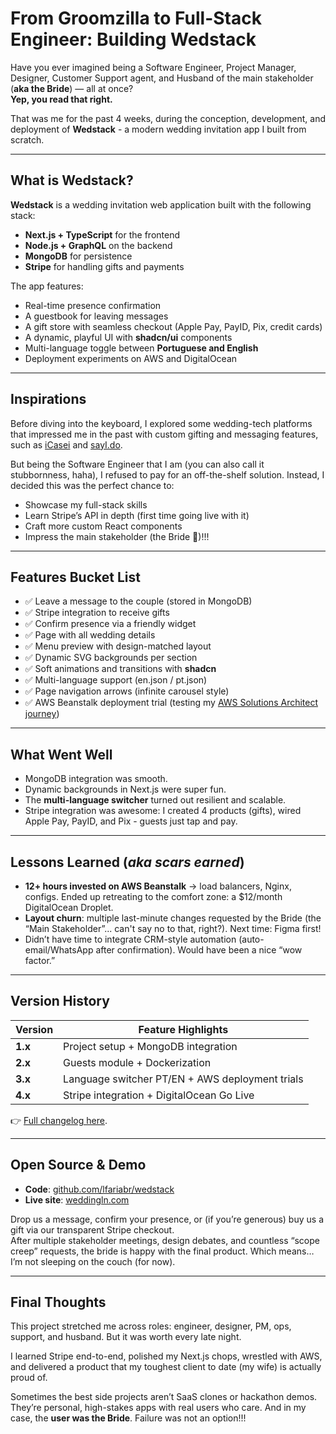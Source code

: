 # From Groomzilla to Full-Stack Engineer: Building Wedstack

Have you ever imagined being a Software Engineer, Project Manager, Designer, Customer Support agent, and Husband of the main stakeholder (**aka the Bride**) — all at once?  
**Yep, you read that right.**  

That was me for the past 4 weeks, during the conception, development, and deployment of **Wedstack** - a modern wedding invitation app I built from scratch.  

---

## What is Wedstack?  

**Wedstack** is a wedding invitation web application built with the following stack:  
- **Next.js + TypeScript** for the frontend  
- **Node.js + GraphQL** on the backend  
- **MongoDB** for persistence  
- **Stripe** for handling gifts and payments  

The app features:  
- Real-time presence confirmation  
- A guestbook for leaving messages  
- A gift store with seamless checkout (Apple Pay, PayID, Pix, credit cards)  
- A dynamic, playful UI with **shadcn/ui** components  
- Multi-language toggle between **Portuguese and English**  
- Deployment experiments on AWS and DigitalOcean  

---

## Inspirations  

Before diving into the keyboard, I explored some wedding-tech platforms that impressed me in the past with custom gifting and messaging features, such as [iCasei](https://www.icasei.com.br/) and [sayI.do](https://sayi.do/).  

But being the Software Engineer that I am (you can also call it stubbornness, haha), I refused to pay for an off-the-shelf solution.  Instead, I decided this was the perfect chance to:  
- Showcase my full-stack skills  
- Learn Stripe’s API in depth (first time going live with it)  
- Craft more custom React components  
- Impress the main stakeholder (the Bride 👰)!!!

---

## Features Bucket List  

- ✅ Leave a message to the couple (stored in MongoDB)  
- ✅ Stripe integration to receive gifts  
- ✅ Confirm presence via a friendly widget  
- ✅ Page with all wedding details  
- ✅ Menu preview with design-matched layout  
- ✅ Dynamic SVG backgrounds per section  
- ✅ Soft animations and transitions with **shadcn**  
- ✅ Multi-language support (en.json / pt.json)  
- ✅ Page navigation arrows (infinite carousel style)  
- ✅ AWS Beanstalk deployment trial (testing my [AWS Solutions Architect journey](https://dev.to/lfariaus/scaling-fastier-my-aws-solutions-architect-journey-with-forage-challenge-30j8))  

---

## What Went Well  

- MongoDB integration was smooth.  
- Dynamic backgrounds in Next.js were super fun.  
- The **multi-language switcher** turned out resilient and scalable.  
- Stripe integration was awesome: I created 4 products (gifts), wired Apple Pay, PayID, and Pix - guests just tap and pay.  

---

## Lessons Learned (***aka scars earned***)  

- **12+ hours invested on AWS Beanstalk** → load balancers, Nginx, configs. Ended up retreating to the comfort zone: a $12/month DigitalOcean Droplet.  
- **Layout churn**: multiple last-minute changes requested by the Bride (the “Main Stakeholder”... can't say no to that, right?). Next time: Figma first!  
- Didn’t have time to integrate CRM-style automation (auto-email/WhatsApp after confirmation). Would have been a nice “wow factor.”  

---

## Version History  

| Version | Feature Highlights |
|---------|-------------------|
| **1.x** | Project setup + MongoDB integration |
| **2.x** | Guests module + Dockerization |
| **3.x** | Language switcher PT/EN + AWS deployment trials |
| **4.x** | Stripe integration + DigitalOcean Go Live |

👉 [Full changelog here](https://github.com/lfariabr/wedstack/blob/master/_docs/notesWedstack.md).  

---

## Open Source & Demo  

- **Code**: [github.com/lfariabr/wedstack](https://github.com/lfariabr/wedstack)  
- **Live site**: [weddingln.com](https://weddingln.com)  

Drop us a message, confirm your presence, or (if you’re generous) buy us a gift via our transparent Stripe checkout.  
After multiple stakeholder meetings, design debates, and countless “scope creep” requests, the bride is happy with the final product. Which means… I’m not sleeping on the couch (for now).  

---

## Final Thoughts  

This project stretched me across roles: engineer, designer, PM, ops, support, and husband. But it was worth every late night.  

I learned Stripe end-to-end, polished my Next.js chops, wrestled with AWS, and delivered a product that my toughest client to date (my wife) is actually proud of.  

Sometimes the best side projects aren’t SaaS clones or hackathon demos. They’re personal, high-stakes apps with real users who care.  And in my case, the **user was the Bride**. Failure was not an option!!!